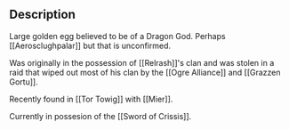 ## Description
Large golden egg believed to be of a Dragon God. Perhaps [[Aerosclughpalar]] but that is unconfirmed.

Was originally in the possession of [[Relrash]]'s clan and was stolen in a raid that wiped out most of his clan by the [[Ogre Alliance]] and [[Grazzen Gortu]].

Recently found in [[Tor Towig]] with [[Mier]].

Currently in possesion of the [[Sword of Crissis]].